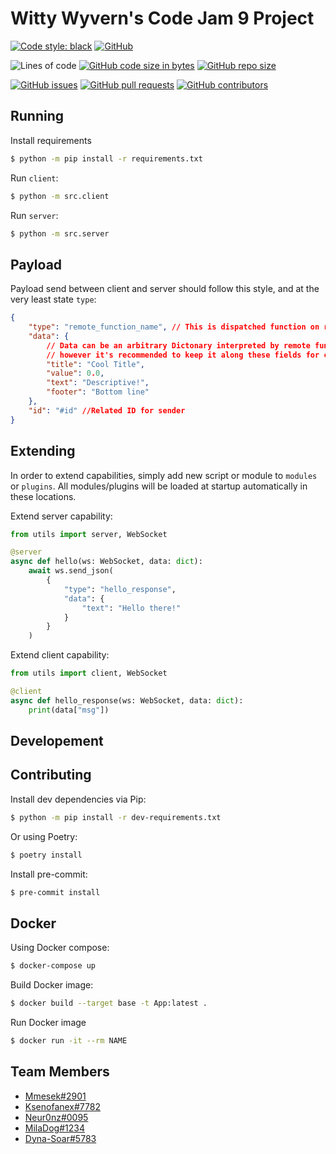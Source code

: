 # Witty Wyvern's Code Jam 9 Project
[![Code style: black](https://img.shields.io/badge/code%20style-black-000000.svg)](https://github.com/psf/black)
[![GitHub](https://img.shields.io/github/license/Mmesek/Code-Jam-9)](../../LICENSE.md)

![Lines of code](https://img.shields.io/tokei/lines/github/Mmesek/Code-Jam-9?style=plastic)
[![GitHub code size in bytes](https://img.shields.io/github/languages/code-size/Mmesek/Code-Jam-9)]()
[![GitHub repo size](https://img.shields.io/github/repo-size/Mmesek/Code-Jam-9)]()

[![GitHub issues](https://img.shields.io/github/issues/Mmesek/Code-Jam-9)](../../issues)
[![GitHub pull requests](https://img.shields.io/github/issues-pr/Mmesek/Code-Jam-9)](../../pulls)
[![GitHub contributors](https://img.shields.io/github/contributors/Mmesek/Code-Jam-9)](../../graphs/contributors)

## Running
Install requirements
```sh
$ python -m pip install -r requirements.txt
```

Run `client`:
```sh
$ python -m src.client
```

Run `server`:
```sh
$ python -m src.server
```

## Payload
Payload send between client and server should follow this style, and at the very least state `type`:
```json
{
    "type": "remote_function_name", // This is dispatched function on remote client/server.
    "data": {
        // Data can be an arbitrary Dictonary interpreted by remote function,
        // however it's recommended to keep it along these fields for consistency
        "title": "Cool Title",
        "value": 0.0,
        "text": "Descriptive!",
        "footer": "Bottom line"
    },
    "id": "#id" //Related ID for sender
}
```

## Extending
In order to extend capabilities, simply add new script or module to `modules` or `plugins`. All modules/plugins will be loaded at startup automatically in these locations.

Extend server capability:
```python
from utils import server, WebSocket

@server
async def hello(ws: WebSocket, data: dict):
    await ws.send_json(
        {
            "type": "hello_response",
            "data": {
                "text": "Hello there!"
            }
        }
    )
```

Extend client capability:
```python
from utils import client, WebSocket

@client
async def hello_response(ws: WebSocket, data: dict):
    print(data["msg"])
```

## Developement

## Contributing

Install dev dependencies via Pip:
```sh
$ python -m pip install -r dev-requirements.txt
```

Or using Poetry:
```sh
$ poetry install
```

Install pre-commit:
```sh
$ pre-commit install
```

## Docker
Using Docker compose:
```sh
$ docker-compose up
```

Build Docker image:
```sh
$ docker build --target base -t App:latest .
```

Run Docker image
```sh
$ docker run -it --rm NAME
```

## Team Members
- [Mmesek#2901](https://github.com/Mmesek)
- [Ksenofanex#7782](https://github.com/Ksenofanex)
- [Neur0nz#0095](https://github.com/Neur0nz)
- [MilaDog#1234](https://github.com/MilaDog)
- [Dyna-Soar#5783](https://github.com/Dyna-Soar)
